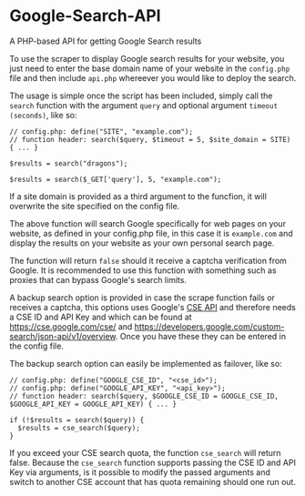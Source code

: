 # Google-Search-API
A PHP-based API for getting Google Search results

To use the scraper to display Google search results for your website, you just need to enter the base domain name of your website in the `config.php` file and then include `api.php` whereever you would like to deploy the search.

The usage is simple once the script has been included, simply call the `search` function with the argument `query` and optional argument `timeout (seconds)`, like so:

```
// config.php: define("SITE", "example.com");
// function header: search($query, $timeout = 5, $site_domain = SITE) { ... }

$results = search("dragons");

$results = search($_GET['query'], 5, "example.com");
```

If a site domain is provided as a third argument to the funcfion, it will overwrite the site specified on the config file.

The above function will search Google specifically for web pages on your website, as defined in your config.php file, in this case it is `example.com` and display the results on your website as your own personal search page.

The function will return `false` should it receive a captcha verification from Google. It is recommended to use this function with something such as proxies that can bypass Google's search limits.

A backup search option is provided in case the scrape function fails or receives a captcha, this options uses Google's [CSE API](https://developers.google.com/custom-search/json-api/v1/overview) and therefore needs a CSE ID and API Key and which can be found at https://cse.google.com/cse/ and https://developers.google.com/custom-search/json-api/v1/overview. Once you have these they can be entered in the config file.

The backup search option can easily be implemented as failover, like so:
```
// config.php: define("GOOGLE_CSE_ID", "<cse_id>");
// config.php: define("GOOGLE_API_KEY", "<api_key>");
// function header: search($query, $GOOGLE_CSE_ID = GOOGLE_CSE_ID, $GOOGLE_API_KEY = GOOGLE_API_KEY) { ... }

if (!$results = search($query)) {
  $results = cse_search($query);
}
```

If you exceed your CSE search quota, the function `cse_search` will return false. Because the `cse_search` function supports passing the CSE ID and API Key via arguments, is it possible to modify the passed arguments and switch to another CSE account that has quota remaining should one run out.

